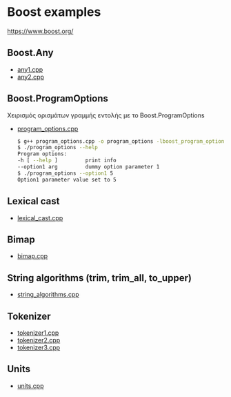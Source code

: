 # Boost examples

<https://www.boost.org/>

## Boost.Any

* [any1.cpp](any1.cpp)
* [any2.cpp](any2.cpp)

## Boost.ProgramOptions

Χειρισμός ορισμάτων γραμμής εντολής με το Boost.ProgramOptions

* [program_options.cpp](program_options.cpp)

    ```sh
    $ g++ program_options.cpp -o program_options -lboost_program_options
    $ ./program_options --help
    Program options:
    -h [ --help ]         print info
    --option1 arg         dummy option parameter 1
    $ ./program_options --option1 5
    Option1 parameter value set to 5
    ```

## Lexical cast

* [lexical_cast.cpp](lexical_cast.cpp)

## Bimap

* [bimap.cpp](bimap.cpp)

## String algorithms (trim, trim_all, to_upper)

* [string_algorithms.cpp](string_algorithms.cpp)

## Tokenizer

* [tokenizer1.cpp](tokenizer1.cpp)
* [tokenizer2.cpp](tokenizer2.cpp)
* [tokenizer3.cpp](tokenizer3.cpp)

## Units

* [units.cpp](units.cpp)